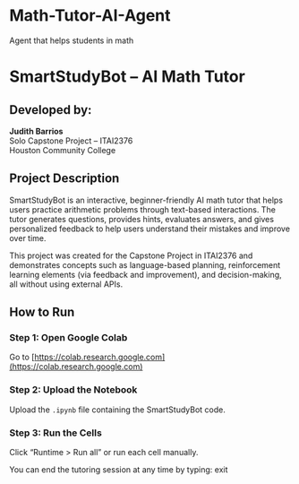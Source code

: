 # Math-Tutor-AI-Agent
Agent that helps students in math

# SmartStudyBot – AI Math Tutor

## Developed by:
**Judith Barrios**  
Solo Capstone Project – ITAI2376  
Houston Community College

## Project Description
SmartStudyBot is an interactive, beginner-friendly AI math tutor that helps users practice arithmetic problems through text-based interactions. The tutor generates questions, provides hints, evaluates answers, and gives personalized feedback to help users understand their mistakes and improve over time.

This project was created for the Capstone Project in ITAI2376 and demonstrates concepts such as language-based planning, reinforcement learning elements (via feedback and improvement), and decision-making, all without using external APIs.

##  How to Run

### Step 1: Open Google Colab
Go to [https://colab.research.google.com](https://colab.research.google.com)

### Step 2: Upload the Notebook
Upload the `.ipynb` file containing the SmartStudyBot code.

### Step 3: Run the Cells
Click “Runtime > Run all” or run each cell manually.

You can end the tutoring session at any time by typing: exit

